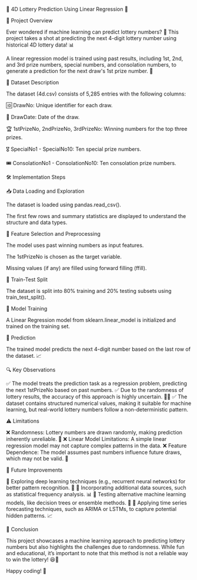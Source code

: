 🎰 4D Lottery Prediction Using Linear Regression 🎯

🌟 Project Overview

Ever wondered if machine learning can predict lottery numbers? 🤔 This project takes a shot at predicting the next 4-digit lottery number using historical 4D lottery data! 📊

A linear regression model is trained using past results, including 1st, 2nd, and 3rd prize numbers, special numbers, and consolation numbers, to generate a prediction for the next draw's 1st prize number. 🎲

📂 Dataset Description

The dataset (4d.csv) consists of 5,285 entries with the following columns:

🆔 DrawNo: Unique identifier for each draw.

📅 DrawDate: Date of the draw.

🏆 1stPrizeNo, 2ndPrizeNo, 3rdPrizeNo: Winning numbers for the top three prizes.

🎖️ SpecialNo1 - SpecialNo10: Ten special prize numbers.

🎟 ConsolationNo1 - ConsolationNo10: Ten consolation prize numbers.

🛠️ Implementation Steps

📥 Data Loading and Exploration

The dataset is loaded using pandas.read_csv().

The first few rows and summary statistics are displayed to understand the structure and data types.

🎯 Feature Selection and Preprocessing

The model uses past winning numbers as input features.

The 1stPrizeNo is chosen as the target variable.

Missing values (if any) are filled using forward filling (ffill).

🔀 Train-Test Split

The dataset is split into 80% training and 20% testing subsets using train_test_split().

🤖 Model Training

A Linear Regression model from sklearn.linear_model is initialized and trained on the training set.

🔮 Prediction

The trained model predicts the next 4-digit number based on the last row of the dataset. 📈

🔍 Key Observations

✅ The model treats the prediction task as a regression problem, predicting the next 1stPrizeNo based on past numbers.
✅ Due to the randomness of lottery results, the accuracy of this approach is highly uncertain. 🤷‍♂️
✅ The dataset contains structured numerical values, making it suitable for machine learning, but real-world lottery numbers follow a non-deterministic pattern.

⚠️ Limitations

❌ Randomness: Lottery numbers are drawn randomly, making prediction inherently unreliable. 🎲
❌ Linear Model Limitations: A simple linear regression model may not capture complex patterns in the data.
❌ Feature Dependence: The model assumes past numbers influence future draws, which may not be valid. 🤨

🚀 Future Improvements

🔹 Exploring deep learning techniques (e.g., recurrent neural networks) for better pattern recognition. 🧠
🔹 Incorporating additional data sources, such as statistical frequency analysis. 📊
🔹 Testing alternative machine learning models, like decision trees or ensemble methods. 🌳
🔹 Applying time series forecasting techniques, such as ARIMA or LSTMs, to capture potential hidden patterns. 📈

🎯 Conclusion

This project showcases a machine learning approach to predicting lottery numbers but also highlights the challenges due to randomness. While fun and educational, it’s important to note that this method is not a reliable way to win the lottery! 😆💸

Happy coding! 🚀

